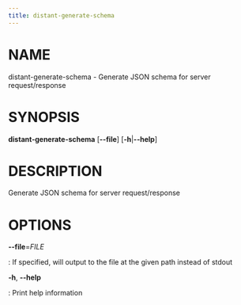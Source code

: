 ```yaml
---
title: distant-generate-schema
---
```


# NAME

distant-generate-schema - Generate JSON schema for server
request/response

# SYNOPSIS

**distant-generate-schema** \[**\--file**\] \[**-h**\|**\--help**\]

# DESCRIPTION

Generate JSON schema for server request/response

# OPTIONS

**\--file**=*FILE*

:   If specified, will output to the file at the given path instead of
    stdout

**-h**, **\--help**

:   Print help information
